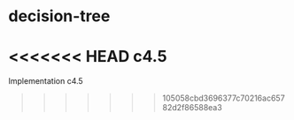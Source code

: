 # decision-tree
<<<<<<< HEAD
c4.5
=======
Implementation c4.5
>>>>>>> 105058cbd3696377c70216ac65782d2f86588ea3

